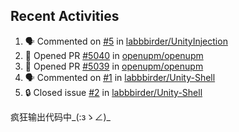 ## Recent Activities

<!--START_SECTION:activity-->
1. 🗣 Commented on [#5](https://github.com/labbbirder/UnityInjection/issues/5#issuecomment-2212083457) in [labbbirder/UnityInjection](https://github.com/labbbirder/UnityInjection)
2. 💪 Opened PR [#5040](https://github.com/openupm/openupm/pull/5040) in [openupm/openupm](https://github.com/openupm/openupm)
3. 💪 Opened PR [#5039](https://github.com/openupm/openupm/pull/5039) in [openupm/openupm](https://github.com/openupm/openupm)
4. 🗣 Commented on [#1](https://github.com/labbbirder/Unity-Shell/issues/1#issuecomment-2197895647) in [labbbirder/Unity-Shell](https://github.com/labbbirder/Unity-Shell)
5. 🔒 Closed issue [#2](https://github.com/labbbirder/Unity-Shell/issues/2) in [labbbirder/Unity-Shell](https://github.com/labbbirder/Unity-Shell)
<!--END_SECTION:activity-->

疯狂输出代码中_(:зゝ∠)_
